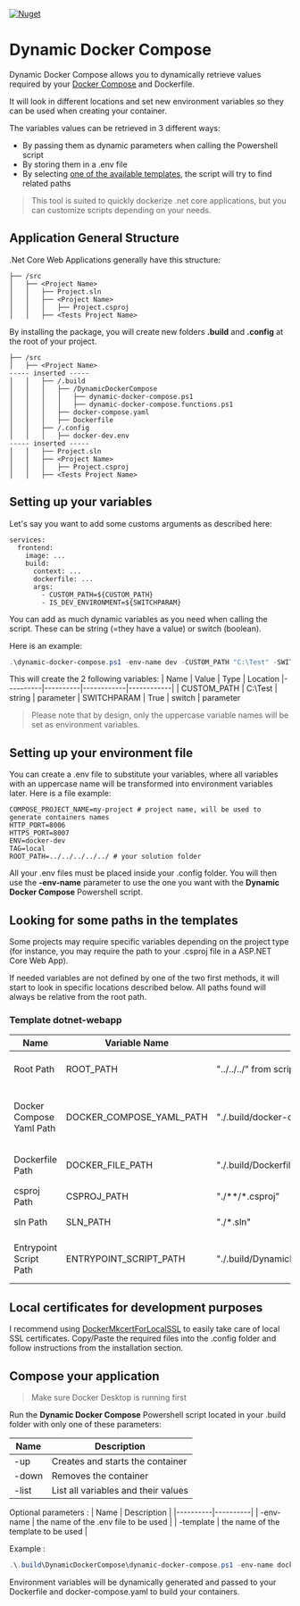 ﻿[![Nuget](https://img.shields.io/nuget/v/DynamicDockerCompose.svg)](https://www.nuget.org/packages/DynamicDockerCompose)
# Dynamic Docker Compose

Dynamic Docker Compose allows you to dynamically retrieve values required by your [Docker Compose](https://docs.docker.com/compose/) and Dockerfile.

It will look in different locations and set new environment variables so they can be used when creating your container.

The variables values can be retrieved in 3 different ways:

- By passing them as dynamic parameters when calling the Powershell script 
- By storing them in a .env file
- By selecting [one of the available templates](#looking-for-some-paths-in-the-templates), the script will try to find related paths

> This tool is suited to quickly dockerize .net core applications, but you can customize scripts depending on your needs.

## Application General Structure

.Net Core Web Applications generally have this structure:

```
├── /src
│   ├── <Project Name>
│   │   ├── Project.sln
│   │   ├── <Project Name>
│   │   │   ├── Project.csproj
│   │   ├── <Tests Project Name>
```

By installing the package, you will create new folders **.build** and **.config** at the root of your project.

```
├── /src
│   ├── <Project Name>
----- inserted -----
│   │   ├── /.build
│   │   │   ├── /DynamicDockerCompose
│   │   │   │   ├── dynamic-docker-compose.ps1
│   │   │   │   ├── dynamic-docker-compose.functions.ps1
│   │   │   ├── docker-compose.yaml
│   │   │   ├── Dockerfile
│   │   ├── /.config
│   │   │   ├── docker-dev.env
----- inserted -----
│   │   ├── Project.sln
│   │   ├── <Project Name>
│   │   │   ├── Project.csproj
│   │   ├── <Tests Project Name>
```

## Setting up your variables

Let's say you want to add some customs arguments as described here:

```
services: 
  frontend:
    image: ...
    build: 
      context: ...
      dockerfile: ...
      args:  
        - CUSTOM_PATH=${CUSTOM_PATH}
        - IS_DEV_ENVIRONMENT=${SWITCHPARAM}
```

You can add as much dynamic variables as you need when calling the script. These can be string (=they have a value) or switch (boolean). 

Here is an example:

```powershell
.\dynamic-docker-compose.ps1 -env-name dev -CUSTOM_PATH "C:\Test" -SWITCHPARAM -list
```

This will create the 2 following variables:
| Name | Value | Type | Location
|----------|----------|------------|------------|
| CUSTOM_PATH | C:\Test | string | parameter
| SWITCHPARAM | True | switch | parameter

> Please note that by design, only the uppercase variable names will be set as environment variables.

## Setting up your environment file

You can create a .env file to substitute your variables, where all variables with an uppercase name will be transformed into environment variables later. Here is a file example:

```
COMPOSE_PROJECT_NAME=my-project # project name, will be used to generate containers names
HTTP_PORT=8006
HTTPS_PORT=8007
ENV=docker-dev
TAG=local
ROOT_PATH=../../../../../ # your solution folder
```

All your .env files must be placed inside your .config folder. You will then use the **-env-name** parameter to use the one you want with the **Dynamic Docker Compose** Powershell script.

## Looking for some paths in the templates

Some projects may require specific variables depending on the project type (for instance, you may require the path to your .csproj file in a ASP.NET Core Web App). 

If needed variables are not defined by one of the two first methods, it will start to look in specific locations described below. All paths found will always be relative from the root path.

### Template dotnet-webapp

| Name | Variable Name | Default location | Description|
|----------|----------|------------|------------|
|Root Path|ROOT_PATH|"../../../" from script location|The path to your root folder
|Docker Compose Yaml Path|DOCKER_COMPOSE_YAML_PATH|"./.build/docker-compose.yaml"| The path to your Docker compose yaml file
|Dockerfile Path|DOCKER_FILE_PATH|"./.build/Dockerfile"| The path to your Dockerfile 
|csproj Path|CSPROJ_PATH|"./**/*.csproj"| The path to your .csproj
|sln Path|SLN_PATH|"./*.sln"| The path to your .sln
|Entrypoint Script Path|ENTRYPOINT_SCRIPT_PATH|"./.build/DynamicDockerCompose/Scripts/entrypoint.sh"| The path to the entrypoint shell bash

## Local certificates for development purposes

I recommend using [DockerMkcertForLocalSSL](https://github.com/PixsysBE/DockerMkcertForLocalSSL) to easily take care of local SSL certificates. Copy/Paste the required files into the .config folder and follow instructions from the installation section.

## Compose your application
> Make sure Docker Desktop is running first

Run the **Dynamic Docker Compose** Powershell script located in your .build folder with only one of these parameters: 

|   Name       | Description   |
|----------|----------|
| -up | Creates and starts the container |
| -down | Removes the container |
| -list | List all variables and their values |

Optional parameters :
|   Name       | Description   |
|----------|----------|
| -env-name  | the name of the .env file to be used |
| -template  | the name of the template to be used |

Example :

```powershell
.\.build\DynamicDockerCompose\dynamic-docker-compose.ps1 -env-name docker-dev -template dotnet-webapp -up
```

Environment variables will be dynamically generated and passed to your Dockerfile and docker-compose.yaml to build your containers.